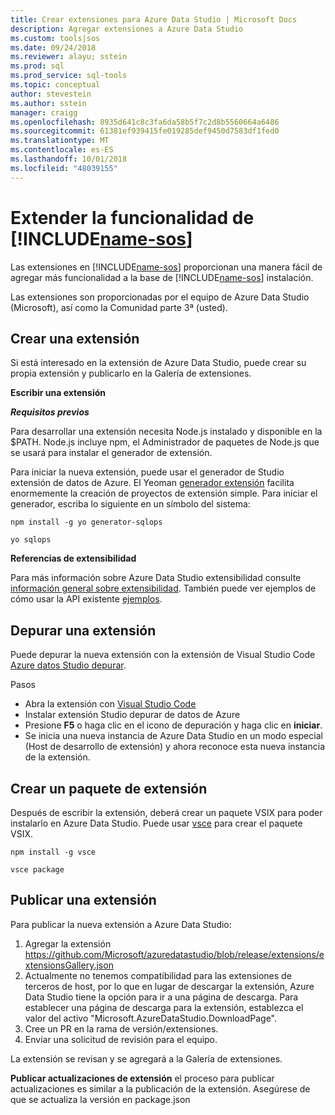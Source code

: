 ```yaml
---
title: Crear extensiones para Azure Data Studio | Microsoft Docs
description: Agregar extensiones a Azure Data Studio
ms.custom: tools|sos
ms.date: 09/24/2018
ms.reviewer: alayu; sstein
ms.prod: sql
ms.prod_service: sql-tools
ms.topic: conceptual
author: stevestein
ms.author: sstein
manager: craigg
ms.openlocfilehash: 8935d641c8c3fa6da58b5f7c2d8b5560664a6486
ms.sourcegitcommit: 61381ef939415fe019285def9450d7583df1fed0
ms.translationtype: MT
ms.contentlocale: es-ES
ms.lasthandoff: 10/01/2018
ms.locfileid: "48039155"
---
```

# <a name="extend-the-functionality-of-includename-sosincludesname-sos-shortmd"></a>Extender la funcionalidad de [!INCLUDE[name-sos](../includes/name-sos-short.md)]

Las extensiones en [!INCLUDE[name-sos](../includes/name-sos-short.md)] proporcionan una manera fácil de agregar más funcionalidad a la base de [!INCLUDE[name-sos](../includes/name-sos-short.md)] instalación.

Las extensiones son proporcionadas por el equipo de Azure Data Studio (Microsoft), así como la Comunidad parte 3ª (usted).


## <a name="author-an-extension"></a>Crear una extensión

Si está interesado en la extensión de Azure Data Studio, puede crear su propia extensión y publicarlo en la Galería de extensiones.

**Escribir una extensión**

***Requisitos previos***

Para desarrollar una extensión necesita Node.js instalado y disponible en la $PATH. Node.js incluye npm, el Administrador de paquetes de Node.js que se usará para instalar el generador de extensión.

Para iniciar la nueva extensión, puede usar el generador de Studio extensión de datos de Azure. El Yeoman [generador extensión](https://www.npmjs.com/package/generator-sqlops) facilita enormemente la creación de proyectos de extensión simple. Para iniciar el generador, escriba lo siguiente en un símbolo del sistema:

`npm install -g yo generator-sqlops`

`yo sqlops`


**Referencias de extensibilidad**

Para más información sobre Azure Data Studio extensibilidad consulte [información general sobre extensibilidad](extensibility.md). También puede ver ejemplos de cómo usar la API existente [ejemplos](https://github.com/Microsoft/azuredatastudio/tree/master/samples).


## <a name="debug-an-extension"></a>Depurar una extensión

Puede depurar la nueva extensión con la extensión de Visual Studio Code [Azure datos Studio depurar](https://github.com/kevcunnane/sqlops-debug).

Pasos
- Abra la extensión con [Visual Studio Code](https://code.visualstudio.com/)
- Instalar extensión Studio depurar de datos de Azure
- Presione **F5** o haga clic en el icono de depuración y haga clic en **iniciar**.
- Se inicia una nueva instancia de Azure Data Studio en un modo especial (Host de desarrollo de extensión) y ahora reconoce esta nueva instancia de la extensión.


## <a name="create-an-extension-package"></a>Crear un paquete de extensión

Después de escribir la extensión, deberá crear un paquete VSIX para poder instalarlo en Azure Data Studio. Puede usar [vsce](https://github.com/Microsoft/vscode-vsce) para crear el paquete VSIX.

`npm install -g vsce`

`vsce package`


## <a name="publish-an-extension"></a>Publicar una extensión

Para publicar la nueva extensión a Azure Data Studio:

1. Agregar la extensión https://github.com/Microsoft/azuredatastudio/blob/release/extensions/extensionsGallery.json
2. Actualmente no tenemos compatibilidad para las extensiones de terceros de host, por lo que en lugar de descargar la extensión, Azure Data Studio tiene la opción para ir a una página de descarga. Para establecer una página de descarga para la extensión, establezca el valor del activo "Microsoft.AzureDataStudio.DownloadPage".
3. Cree un PR en la rama de versión/extensiones.
4. Enviar una solicitud de revisión para el equipo.

La extensión se revisan y se agregará a la Galería de extensiones.

**Publicar actualizaciones de extensión** el proceso para publicar actualizaciones es similar a la publicación de la extensión. Asegúrese de que se actualiza la versión en package.json
